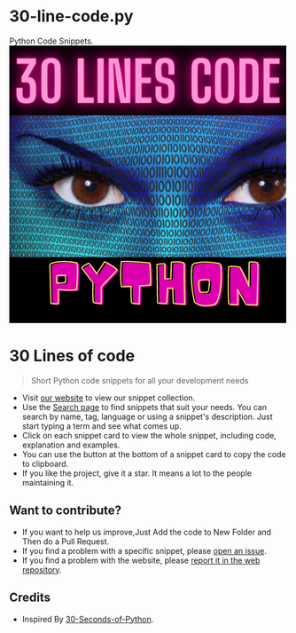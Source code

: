 # 30-line-code.py
Python Code Snippets. 
[![Logo](/python.png)](https://alixaprodev.com/)

# 30 Lines of code

> Short Python code snippets for all your development needs

* Visit [our website](https://alixaprodev.com) to view our snippet collection.
* Use the [Search page](https://alixaprodev.org/search) to find snippets that suit your needs. You can search by name, tag, language or using a snippet's description. Just start typing a term and see what comes up.
* Click on each snippet card to view the whole snippet, including code, explanation and examples.
* You can use the button at the bottom of a snippet card to copy the code to clipboard.
* If you like the project, give it a star. It means a lot to the people maintaining it.

## Want to contribute?

* If you want to help us improve,Just Add the code to New Folder and Then do a Pull Request.
* If you find a problem with a specific snippet, please [open an issue](https://github.com/hazratali-bit/30-lines-code.android/issues/new).
* If you find a problem with the website, please [report it in the web repository](https://github.com/hazratali-bit/30-lines-code.android/issues/new).

## Credits

* Inspired By [30-Seconds-of-Python](https://github.com/30-seconds/30-seconds-of-python).
